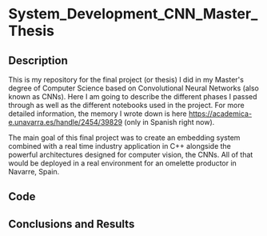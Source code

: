 # System_Development_CNN_Master_Thesis

## Description
This is my repository for the final project (or thesis) I did in my Master's degree of Computer Science based on Convolutional Neural Networks (also known as CNNs).
Here I am going to describe the different phases I passed through as well as the different notebooks used in the project. For more detailed information, the memory I wrote down is here https://academica-e.unavarra.es/handle/2454/39829 (only in Spanish right now).

The main goal of this final project was to create an embedding system combined with a real time industry application in C++ alongside the powerful architectures designed for computer vision, the CNNs. All of that would be deployed in a real environment for an omelette productor in Navarre, Spain.





## Code


## Conclusions and Results

